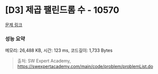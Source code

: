 # [D3] 제곱 팰린드롬 수 - 10570 

[문제 링크](https://swexpertacademy.com/main/code/problem/problemDetail.do?contestProbId=AXO72aaqPrcDFAXS) 

### 성능 요약

메모리: 26,488 KB, 시간: 123 ms, 코드길이: 1,733 Bytes



> 출처: SW Expert Academy, https://swexpertacademy.com/main/code/problem/problemList.do